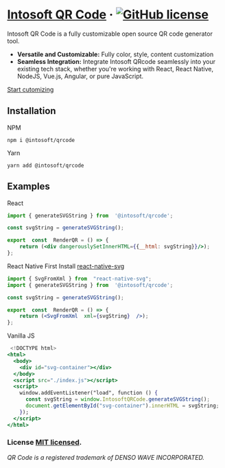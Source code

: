 
# [Intosoft QR Code](https://qrcode.intosoft.com/) &middot; [![GitHub license](https://img.shields.io/badge/license-MIT-blue.svg)](https://github.com/Intosoft/qrcode/blob/main/LICENSE) 

Intosoft QR Code is a fully customizable open source QR code generator tool.
-    **Versatile and Customizable:**  Fully color, style, content customization
-   **Seamless Integration:** Integrate Intosoft QRcode seamlessly into your existing tech stack, whether you're working with React, React Native, NodeJS, Vue.js, Angular, or pure JavaScript.  
 
[Start cutomizing](https://qrcode.intosoft.com)

## Installation
NPM
```
npm i @intosoft/qrcode
```
Yarn
```
yarn add @intosoft/qrcode
```  
## Examples 

React
```jsx
import { generateSVGString } from  '@intosoft/qrcode';

const svgString = generateSVGString();

export  const  RenderQR = () => {
	return (<div dangerouslySetInnerHTML={{__html: svgString}}/>);
};
```

React Native
First Install [react-native-svg](https://github.com/software-mansion/react-native-svg)
```jsx
import { SvgFromXml } from  "react-native-svg";
import { generateSVGString } from  '@intosoft/qrcode';

const svgString = generateSVGString();

export  const  RenderQR = () => {
	return (<SvgFromXml  xml={svgString}  />);
};
```

Vanilla JS

```jsx
 <!DOCTYPE html>
<html>
  <body>
    <div id="svg-container"></div>
  </body>
  <script src="./index.js"></script>
  <script>
    window.addEventListener("load", function () {
      const svgString = window.IntosoftQRCode.generateSVGString();
      document.getElementById("svg-container").innerHTML = svgString;
    });
  </script>
</html>
```
 
### License   [MIT licensed](./LICENSE).

*QR Code is a registered trademark of DENSO WAVE INCORPORATED.*